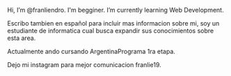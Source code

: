  Hi, I’m @franliendro.
 I'm begginer.
 I’m currently learning Web Development.

 Escribo tambien en español para incluir mas informacion sobre mi, soy un estudiante de informatica cual busca expandir sus conocimientos sobre esta area.
 
 Actualmente ando cursando ArgentinaPrograma 1ra etapa.
 
 Dejo mi instagram para mejor comunicacion franlie19.
